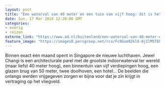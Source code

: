 ```yaml
---
layout: post
title: "Een waterval van 40 meter en een tuin van vijf hoog: dit is het nieuwe vliegveld van Singapore"
date: Sun, 17 Mar 2019 12:20:00 GMT
categories: 
- overig 
- reizen 
externe_link: "https://www.ad.nl/buitenland/een-waterval-van-40-meter-en-een-tuin-van-vijf-hoog-dit-is-het-nieuwe-vliegveld-van-singapore~a2b511fd/"
feature_image: "https://images0.persgroep.net/rcs/Fc9Gum92klO-8jIlM5TEhnqFozY/diocontent/143481154/_fitwidth/400/?appId=21791a8992982cd8da851550a453bd7f&quality=0.7"
---
```


Binnen exact één maand opent in Singapore de nieuwe luchthaven. Jewel Changi is een architecturale parel met de grootste indoorwaterval ter wereld (maar liefst 40 meter hoog), een binnentuin van vijf verdiepingen hoog, een glazen brug van 50 meter, twee doolhoven, een hotel... De beelden die onlangs werden vrijgegeven zorgen er bijna voor dat je zín krijgt in vertraging op het vliegveld.
